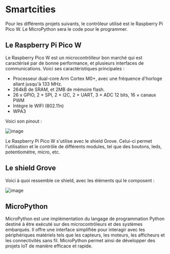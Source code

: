 # Smartcities

Pour les différents projets suivants, le contrôleur utilisé est le Raspberry Pi Pico W. Le MicroPython sera le code pour le programmer.

## Le Raspberry Pi Pico W
Le Raspberry Pico W est un microcontrôlleur bon marché qui est caractérisé par de bonne performance, et plusieurs interfaces de communications. Voici ses caractéristiques principales :
- Processeur dual-core Arm Cortex M0+, avec une fréquence d'horloge allant jusqu'à 133 MHz.
- 264kB de SRAM, et 2MB de mémoire flash.
- 26 x GPIO, 2 × SPI, 2 × I2C, 2 × UART, 3 × ADC 12 bits, 16 × canaux PWM
- Intègre le WIFI (802.11n)
- WPA3

Voici son pinout :

![image](https://user-images.githubusercontent.com/126668859/222117363-38ab8195-a9ac-4ef8-bd90-cf2fca27c3e4.png)

Le Raspberry Pi Pico W s'utilise avec le shield Grove. Celui-ci permet l'utilisation et le contrôle de différents modules, tel que des boutons, leds, potentiomètre, micro, etc.

## Le shield Grove

Voici à quoi ressemble ce shield, avec les éléments qui le composent :

![image](https://user-images.githubusercontent.com/126668859/223215671-546bdcc4-09a0-4dc7-9bfc-d79d4bbeac1b.png)

## MicroPython

MicroPython est une implémentation du langage de programmation Python destiné à être exécuté sur des microcontrôleurs et des systèmes embarqués. Il offre une interface simplifiée pour interagir avec les périphériques matériels tels que les capteurs, les moteurs, les afficheurs et les connectivités sans fil. MicroPython permet ainsi de développer des projets IoT de manière efficace et rapide.

